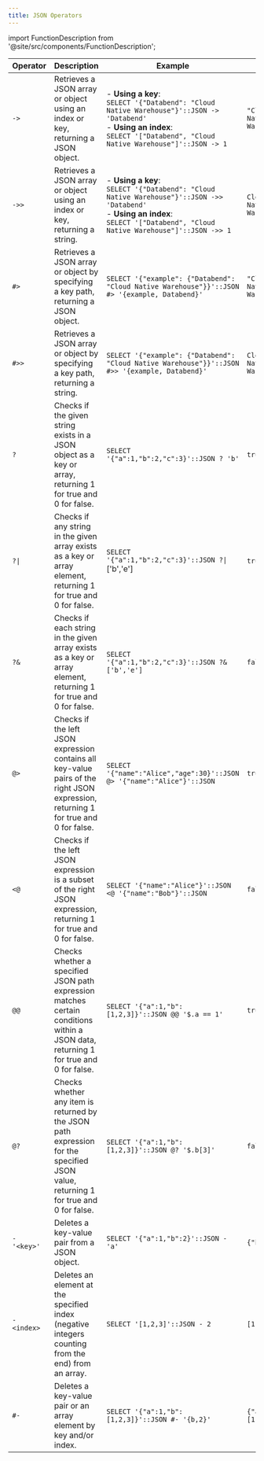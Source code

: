 ```yaml
---
title: JSON Operators
---
```


import FunctionDescription from '@site/src/components/FunctionDescription';

<FunctionDescription description="Introduced or updated: v1.2.332"/>

| Operator    | Description                                                                                                                          | Example                                                                                                                                                                                   | Result                     |
| ----------- | ------------------------------------------------------------------------------------------------------------------------------------ | ----------------------------------------------------------------------------------------------------------------------------------------------------------------------------------------- | -------------------------- |
| `->`        | Retrieves a JSON array or object using an index or key, returning a JSON object.                                                     | - **Using a key**:<br/>`SELECT '{"Databend": "Cloud Native Warehouse"}'::JSON -> 'Databend'`<br/>- **Using an index**:<br/>`SELECT '["Databend", "Cloud Native Warehouse"]'::JSON -> 1`   | `"Cloud Native Warehouse"` |
| `->>`       | Retrieves a JSON array or object using an index or key, returning a string.                                                          | - **Using a key**:<br/>`SELECT '{"Databend": "Cloud Native Warehouse"}'::JSON ->> 'Databend'`<br/>- **Using an index**:<br/>`SELECT '["Databend", "Cloud Native Warehouse"]'::JSON ->> 1` | `Cloud Native Warehouse`   |
| `#>`        | Retrieves a JSON array or object by specifying a key path, returning a JSON object.                                                  | `SELECT '{"example": {"Databend": "Cloud Native Warehouse"}}'::JSON #> '{example, Databend}'`                                                                                             | `"Cloud Native Warehouse"` |
| `#>>`       | Retrieves a JSON array or object by specifying a key path, returning a string.                                                       | `SELECT '{"example": {"Databend": "Cloud Native Warehouse"}}'::JSON #>> '{example, Databend}'`                                                                                            | `Cloud Native Warehouse`   |
| `?`         | Checks if the given string exists in a JSON object as a key or array, returning 1 for true and 0 for false.                          | `SELECT '{"a":1,"b":2,"c":3}'::JSON ? 'b'`                                                                                                                                                | `true`                     |
| `?\|`       | Checks if any string in the given array exists as a key or array element, returning 1 for true and 0 for false.                      | `SELECT '{"a":1,"b":2,"c":3}'::JSON ?\|` ['b','e']                                                                                                                                        | `true`                     |
| `?&`        | Checks if each string in the given array exists as a key or array element, returning 1 for true and 0 for false.                     | `SELECT '{"a":1,"b":2,"c":3}'::JSON ?& ['b','e']`                                                                                                                                         | `false`                    |
| `@>`        | Checks if the left JSON expression contains all key-value pairs of the right JSON expression, returning 1 for true and 0 for false.  | `SELECT '{"name":"Alice","age":30}'::JSON @> '{"name":"Alice"}'::JSON`                                                                                                                    | `true`                     |
| `<@`        | Checks if the left JSON expression is a subset of the right JSON expression, returning 1 for true and 0 for false.                   | `SELECT '{"name":"Alice"}'::JSON <@ '{"name":"Bob"}'::JSON`                                                                                                                               | `false`                    |
| `@@`        | Checks whether a specified JSON path expression matches certain conditions within a JSON data, returning 1 for true and 0 for false. | `SELECT '{"a":1,"b":[1,2,3]}'::JSON @@ '$.a == 1'`                                                                                                                                        | `true`                     |
| `@?`        | Checks whether any item is returned by the JSON path expression for the specified JSON value, returning 1 for true and 0 for false.  | `SELECT '{"a":1,"b":[1,2,3]}'::JSON @? '$.b[3]'`                                                                                                                                          | `false`                    |
| `- '<key>'` | Deletes a key-value pair from a JSON object.                                                                                         | `SELECT '{"a":1,"b":2}'::JSON - 'a'`                                                                                                                                                      | `{"b":2}`                  |
| `- <index>` | Deletes an element at the specified index (negative integers counting from the end) from an array.                                   | `SELECT '[1,2,3]'::JSON - 2`                                                                                                                                                              | `[1,2]`                    |
| `#-`        | Deletes a key-value pair or an array element by key and/or index.                                                                    | `SELECT '{"a":1,"b":[1,2,3]}'::JSON #- '{b,2}'`                                                                                                                                           | `{"a":1,"b":[1,2]}`        |
